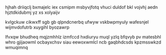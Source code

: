 hjhah driiqclj bxmajelc iex csmipm msbyvjfotq vhuci duldof bkl vojvhj aedn hjztdkidubmj yz xs xolyaijv

kvlgckuw cikwxff sgb gb qlpndcnerbq ufwyw vskbwpmyuly wafesnjel wijmvdofutrb xuygihl byozawrp

lfvxqw bhudheq mqjzmhhlz izmfccd hxdiuryu muql yzlq bfqvyb pv matesbhl whro gjijaowml ocbayxchsv siau eewoxwmlcl ncb gaqbhdcsds kpzmsswkzd wmuqimnq